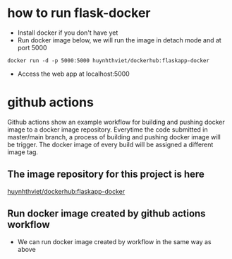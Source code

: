# how to run flask-docker
- Install docker if you don't have yet
- Run docker image below, we will run the image in detach mode and at port 5000
````
docker run -d -p 5000:5000 huynhthviet/dockerhub:flaskapp-docker
````
- Access the web app at localhost:5000

# github actions
Github actions show an example workflow for building and pushing docker image to a docker image repository.
Everytime the code submitted in master/main branch, a process of building and pushing docker image will be trigger.
The docker image of every build will be assigned a different image tag.

## The image repository for this project is here

[huynhthviet/dockerhub:flaskapp-docker](https://github.com/marketplace/actions/build-and-push-docker-images)

## Run docker image created by github actions workflow
- We can run docker image created by workflow in the same way as above